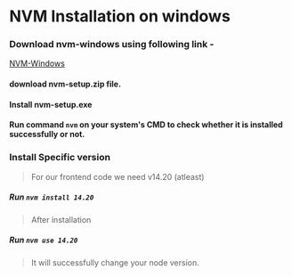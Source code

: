 # NVM Installation on windows 

### Download nvm-windows using following link - 
[NVM-Windows](https://github.com/coreybutler/nvm-windows "NVM_WINDOWS")
#### download nvm-setup.zip file.

#### Install nvm-setup.exe 

#### Run command ```nvm``` on your system's CMD to check whether it is installed successfully or not.

### Install Specific version 
> For our frontend code we need v14.20 (atleast)

##### Run ``` nvm install 14.20 ```
> After installation 
##### Run ``` nvm use 14.20 ```

> It will successfully change your node version.
